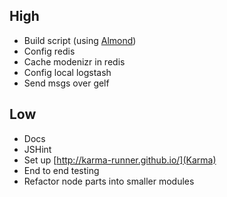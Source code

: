 ## High

* Build script (using [Almond](https://github.com/jrburke/almond))
* Config redis
* Cache modenizr in redis
* Config local logstash
* Send msgs over gelf

## Low

* Docs
* JSHint
* Set up [http://karma-runner.github.io/](Karma)
* End to end testing
* Refactor node parts into smaller modules
